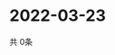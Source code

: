 # 2022-03-23
  共 0条

  <!-- BEGIN -->
  <!-- 最后更新时间Wed Mar 23 2022 15:04:29 GMT+0000 (Coordinated Universal Time) -->
  
  <!-- END -->
  
  